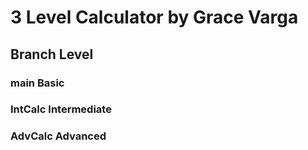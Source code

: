 # 3 Level Calculator by Grace Varga
## Branch     Level
### main       Basic
### IntCalc    Intermediate
### AdvCalc    Advanced

